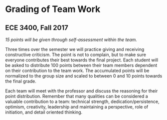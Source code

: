 # Grading of Team Work 
## ECE 3400, Fall 2017

_15 points will be given through self-assessment within the team._

Three times over the semester we will practice giving and receiving constructive criticism. The point is not to complain, but to make sure everyone contributes their best towards the final project. Each student will be asked to distribute 100 points between their team members dependent on their contribution to the team work. The accumulated points will be normalized to the group size and scaled to between 0 and 10 points towards the final grade.

Each team will meet with the professor and discuss the reasoning for their point distribution. Remember that many qualities can be considered a valuable contribution to a team: technical strength, dedication/persistence, optimism, creativity, leadership and maintaining a perspective, role of initiation, and detail oriented thinking.



